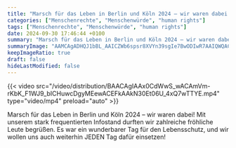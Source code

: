 ```yaml
---
title: "Marsch für das Leben in Berlin und Köln 2024 – wir waren dabei!  Mit unserem stark frequentierten Infostand durften wir zahlreiche fröhliche Leute begrüßen.  Es war ein wunderbarer Tag für den Lebensschutz, und wir wollen uns auch weiterhin JEDEN Tag dafür einsetzen!"
categories: ["Menschenrechte", "Menschenwürde", "human rights"]
tags: ["Menschenrechte", "Menschenwürde", "human rights"]
date: 2024-09-30 17:46:44 +0100
summary: "Marsch für das Leben in Berlin und Köln 2024 – wir waren dabei!  Mit unserem stark frequentierten Infostand durften wir zahlreiche fröhliche Leute begrüßen.  Es war ein wunderbarer Tag für den Lebensschutz, und wir wollen uns auch weiterhin JEDEN Tag dafür einsetzen!"
summaryImage: "AAMCAgADHQJ1bBL_AAICZWb6spsr8XVYn39sgIe7BwODIwR7AAIQWQACQ3fQS3TpT_jFDvBNAQAHbQADNgQ.jpg"
keepImageRatio: true
draft: false
hideLastModified: false
---
```


{{< video src="/video/distribution/BAACAgIAAx0CdWwS_wACAmVm-rKbK_F1WJ9_bICHuwcDgyMEewACEFkAAkN30Et06U_4xQ7wTTYE.mp4" type="video/mp4" preload="auto" >}}

Marsch für das Leben in Berlin und Köln 2024 – wir waren dabei!  Mit unserem stark frequentierten Infostand durften wir zahlreiche fröhliche Leute begrüßen.  Es war ein wunderbarer Tag für den Lebensschutz, und wir wollen uns auch weiterhin JEDEN Tag dafür einsetzen!